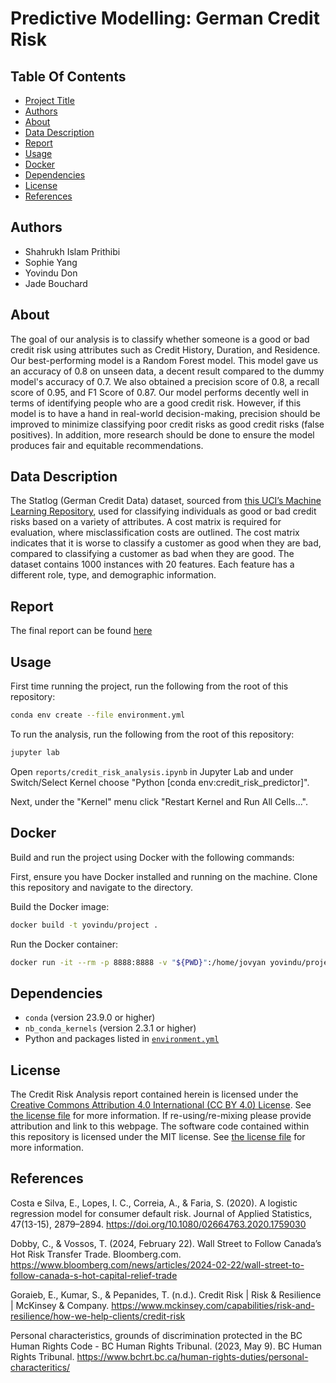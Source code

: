 # Predictive Modelling: German Credit Risk 
 
## Table Of Contents  
- [Project Title](#project-title)
- [Authors](#authors)
- [About](#about)
- [Data Description](#data-description)
- [Report](#report)
- [Usage](#usage)
- [Docker](#docker)
- [Dependencies](#dependencies)
- [License](#license)
- [References](#references)

## Authors
- Shahrukh Islam Prithibi
- Sophie Yang
- Yovindu Don
- Jade Bouchard

## About
The goal of our analysis is to classify whether someone is a good or bad credit risk using attributes such as Credit History, Duration, and Residence. Our best-performing model is a Random Forest model. This model gave us an accuracy of 0.8 on unseen data, a decent result compared to the dummy model's accuracy of 0.7. We also obtained a precision score of 0.8, a recall score of 0.95, and F1 Score of 0.87. Our model performs decently well in terms of identifying people who are a good credit risk. However, if this model is to have a hand in real-world decision-making, precision should be improved to minimize classifying poor credit risks as good credit risks (false positives). In addition, more research should be done to ensure the model produces fair and equitable recommendations.

## Data Description
The Statlog (German Credit Data) dataset, sourced from [this UCI’s Machine Learning Repository](https://archive.ics.uci.edu/dataset/144/statlog+german+credit+data), used for classifying individuals as good or bad credit risks based on a variety of attributes. A cost matrix is required for evaluation, where misclassification costs are outlined. The cost matrix indicates that it is worse to classify a customer as good when they are bad, compared to classifying a customer as bad when they are good. The dataset contains 1000 instances with 20 features. Each feature has a different role, type, and demographic information.

## Report
The final report can be found
[here](https://github.com/DSCI-310-2024/DSCI310_Project_Group_12/blob/main/reports/credit_risk_analysis.ipynb)

## Usage

First time running the project,
run the following from the root of this repository:

``` bash
conda env create --file environment.yml
```

To run the analysis,
run the following from the root of this repository:

``` bash
jupyter lab 
```

Open `reports/credit_risk_analysis.ipynb` in Jupyter Lab
and under Switch/Select Kernel choose 
"Python [conda env:credit_risk_predictor]".

Next, under the "Kernel" menu click "Restart Kernel and Run All Cells...".

## Docker

Build and run the project using Docker with the following commands:

First, ensure you have Docker installed and running on the machine. Clone this repository and navigate to the directory.

Build the Docker image:
```bash
docker build -t yovindu/project .
```
Run the Docker container:
```bash
docker run -it --rm -p 8888:8888 -v "${PWD}":/home/jovyan yovindu/project
```

## Dependencies

- `conda` (version 23.9.0 or higher)
- `nb_conda_kernels` (version 2.3.1 or higher)
- Python and packages listed in [`environment.yml`](environment.yml)

## License

The Credit Risk Analysis report contained herein is licensed under the
[Creative Commons Attribution 4.0 International (CC BY 4.0) License](https://creativecommons.org/licenses/by/4.0/legalcode).
See [the license file](LICENSE.md) for more information. If
re-using/re-mixing please provide attribution and link to this webpage.
The software code contained within this repository is licensed under the
MIT license. See [the license file](LICENSE.md) for more information.

## References

Costa e Silva, E., Lopes, I. C., Correia, A., & Faria, S. (2020). A logistic regression model for consumer default risk. Journal of Applied Statistics, 47(13-15), 2879–2894. <https://doi.org/10.1080/02664763.2020.1759030>

Dobby, C., & Vossos, T. (2024, February 22). Wall Street to Follow Canada’s Hot Risk Transfer Trade. Bloomberg.com. <https://www.bloomberg.com/news/articles/2024-02-22/wall-street-to-follow-canada-s-hot-capital-relief-trade>

Goraieb, E., Kumar, S., & Pepanides, T. (n.d.). Credit Risk | Risk & Resilience | McKinsey & Company. <https://www.mckinsey.com/capabilities/risk-and-resilience/how-we-help-clients/credit-risk>

Personal characteristics, grounds of discrimination protected in the BC Human Rights Code - BC Human Rights Tribunal. (2023, May 9). BC Human Rights Tribunal. <https://www.bchrt.bc.ca/human-rights-duties/personal-characteritics/>
